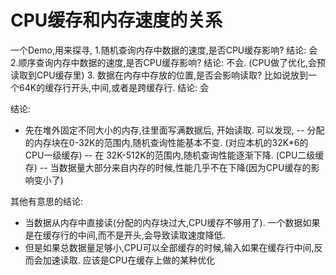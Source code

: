 # CPU缓存和内存速度的关系
一个Demo,用来探寻,
1.随机查询内存中数据的速度,是否CPU缓存影响?  结论: 会
2.顺序查询内存中数据的速度,是否CPU缓存影响?  结论: 不会. (CPU做了优化,会预读取到CPU缓存里)
3. 数据在内存中存放的位置,是否会影响读取? 比如说放到一个64K的缓存行开头,中间,或者是跨缓存行. 结论: 会

结论:
- 先在堆外固定不同大小的内存,往里面写满数据后, 开始读取. 可以发现,
-- 分配的内存块在0-32K的范围内,随机查询性能基本不变. (对应本机的32K*6的CPU一级缓存)
-- 在 32K-512K的范围内,随机查询性能逐渐下降. (CPU二级缓存)
-- 当数据量大部分来自内存的时候,性能几乎不在下降(因为CPU缓存的影响变小了)

其他有意思的结论:

- 当数据从内存中直接读(分配的内存块过大,CPU缓存不够用了). 一个数据如果是在缓存行的中间,而不是开头,会导致读取速度降低. 
- 但是如果总数据量足够小,CPU可以全部缓存的时候,输入如果在缓存行中间,反而会加速读取. 应该是CPU在缓存上做的某种优化
 

